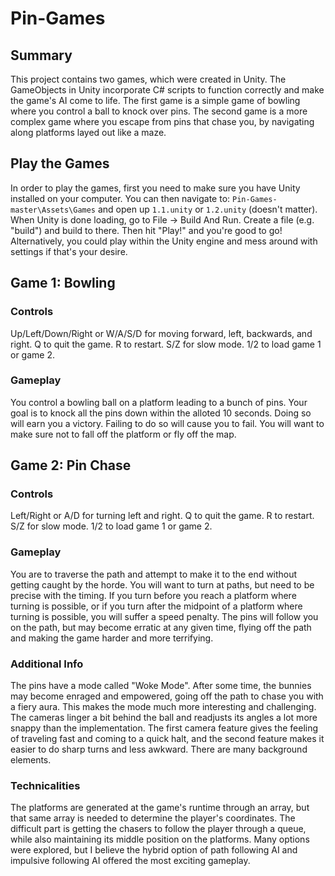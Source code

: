 # Pin-Games

## Summary
This project contains two games, which were created in Unity. The GameObjects in Unity incorporate C# scripts to function correctly and make the game's AI come to life. The first game is a simple game of bowling where you control a ball to knock over pins. The second game is a more complex game where you escape from pins that chase you, by navigating along platforms layed out like a maze.

## Play the Games
In order to play the games, first you need to make sure you have Unity installed on your computer. You can then navigate to:
`Pin-Games-master\Assets\Games`
and open up `1.1.unity` or `1.2.unity` (doesn't matter). When Unity is done loading, go to File -> Build And Run. Create a file (e.g. "build") and build to there. Then hit "Play!" and you're good to go! Alternatively, you could play within the Unity engine and mess around with settings if that's your desire.

## Game 1: Bowling

### Controls
Up/Left/Down/Right or W/A/S/D for moving forward, left, backwards, and right. 
Q to quit the game. 
R to restart. 
S/Z for slow mode. 
1/2 to load game 1 or game 2.

### Gameplay
You control a bowling ball on a platform leading to a bunch of pins. Your goal is to knock all the pins down within the alloted 10 seconds. Doing so will earn you a victory. Failing to do so will cause you to fail. You will want to make sure not to fall off the platform or fly off the map.

## Game 2: Pin Chase

### Controls
Left/Right or A/D for turning left and right. 
Q to quit the game. 
R to restart. 
S/Z for slow mode. 
1/2 to load game 1 or game 2.

### Gameplay
You are to traverse the path and attempt to make it to the end without getting caught by the horde. You will want to turn at paths, but need to be precise with the timing. If you turn before you reach a platform where turning is possible, or if you turn after the midpoint of a platform where turning is possible, you will suffer a speed penalty. The pins will follow you on the path, but may become erratic at any given time, flying off the path and making the game harder and more terrifying.

### Additional Info
The pins have a mode called "Woke Mode". After some time, the bunnies may become enraged and empowered, going off the path to chase you with a fiery aura. This makes the mode much more interesting and challenging. The cameras linger a bit behind the ball and readjusts its angles a lot more snappy than the implementation. The first camera feature gives the feeling of traveling fast and coming to a quick halt, and the second feature makes it easier to do sharp turns and less awkward. There are many background elements.

### Technicalities
The platforms are generated at the game's runtime through an array, but that same array is needed to determine the player's coordinates. The difficult part is getting the chasers to follow the player through a queue, while also maintaining its middle position on the platforms. Many options were explored, but I believe the hybrid option of path following AI and impulsive following AI offered the most exciting gameplay.
